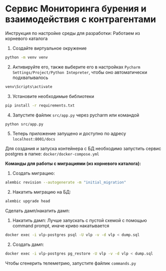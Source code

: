 # Сервис Мониторинга бурения и взаимодействия с контрагентами

Инструкция по настройке среды для разработки:
Работаем из корневого каталога

1) Создайте виртуальное окружение

```bash
python -m venv venv
```

2) Активируйте его, также выберите его в настройках
   `Pycharm Settings/Project/Python Intepreter`,
   чтобы оно автоматически подхватывалось

```bash
venv\Scripts\activate
```

3) Установите необходимые библиотеки

```bash
pip install -r requirements.txt
```

4) Запустите файлик `src/app.py` через pycharm или командой

```bash
python src/app.py
```

5) Теперь приложение запущено и доступно по адресу `localhost:8001/docs`

Для создания и запуска контейнера с БД необходимо запустить сервис postgres в папке:
`docker/docker-compose.yml`

**Команды для работы с миграциями (из корневого каталога):**

1) Создать миграцию:

```bash
alembic revision --autogenerate -m "initial_migration" 
```

2) Накатить миграцию на БД:

```bash
alembic upgrade head
```

Сделать дамп/накатить дамп:

1) Накатить дамп:
   Лучше запускать с пустой схемой с помощью command prompt, иначе криво накатывается

```bash
docker exec -i vlp-postgres psql -U vlp -v -d vlp < dump.sql
```

2) Создать дамп:

```bash
docker exec -i vlp-postgres pg_restore -U vlp -v -d vlp < dump.sql
``` 

Чтобы сгенерить телеметрию, запустите файлик `commands.py`

